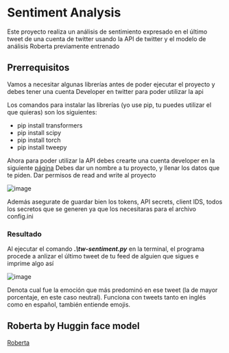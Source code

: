 # Sentiment Analysis

Este proyecto realiza un análisis de sentimiento expresado en el último tweet de una cuenta de twitter usando la API
de twitter y el modelo de análisis Roberta previamente entrenado

## Prerrequisitos

Vamos a necesitar algunas librerías antes de poder ejecutar el proyecto y debes tener una cuenta Developer en twitter para poder utilizar la api

Los comandos para instalar las librerías (yo use pip, tu puedes utilizar el que quieras) son los siguientes:

- pip install transformers
- pip install scipy
- pip install torch
- pip install tweepy

Ahora para poder utilizar la API debes crearte una cuenta developer en la siguiente [página](https://developer.twitter.com/en/docs/twitter-api)
Debes dar un nombre a tu proyecto, y llenar los datos que te piden. Dar permisos de read and write al proyecto

![image](https://user-images.githubusercontent.com/45043430/200388648-31f83b5b-da7e-4dc8-97da-f97c7edd5303.png)

Además asegurate de guardar bien los tokens, API secrets, client IDS, todos los secretos que se generen ya que los necesitaras para el archivo config.ini

### Resultado

Al ejecutar el comando ***.\tw-sentiment.py*** en la terminal, el programa procede a anlizar el último tweet  de tu feed de alguien que sigues e imprime algo así

![image](https://user-images.githubusercontent.com/45043430/200389809-0308a9fe-e338-4063-9099-093c31915914.png)

Denota cual fue la emoción que más predominó en ese tweet (la de mayor porcentaje, en este caso neutral). Funciona con tweets tanto en inglés como en español, también entiende emojis.

## Roberta by Huggin face model
[Roberta](https://huggingface.co/cardiffnlp/twitter-roberta-base-sentiment?text=I+like+you.+I+love+you)


